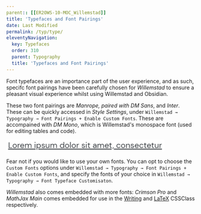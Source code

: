 ```yaml
---
parent:: [[ER2OWS-10-MOC_Willemstad]]
title: 'Typefaces and Font Pairings'
date: Last Modified 
permalink: /typ/type/
eleventyNavigation:
  key: Typefaces
  order: 310
  parent: Typography
  title: 'Typefaces and Font Pairings'
---
```


Font typefaces are an importance part of the user experience, and as such, specifc font pairings have been carefully chosen for *Willemstad* to ensure a pleasant visual experience whilst using Willemstad and Obsidian.

These two font pairings are *Manrope, paired with DM Sans*, and *Inter*. These can be quickly accessed in *Style Settings*, under  `Willemstad → Typography → Font Pairings + Enable Custom Fonts`. These are accompained with *DM Mono*, which is Willemstad's monospace font (used for editing tables and code).

![](/content/images/ru-std.png)

Fear not if you would like to use your own fonts. You can opt to choose the `Custom Fonts` options under `Willemstad → Typography → Font Pairings + Enable Custom Fonts`, and specify the fonts of your choice in `Willemstad → Typography → Font Typeface Customisaton`.

*Willemstad* also comes embedded with more fonts: *Crimson Pro* and *MathJax Main* comes embedded for use in the [Writing](/ext/css/writing/) and [LaTeX](/ext/css/latex/) CSSClass respectively. 

